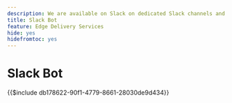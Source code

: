 ```yaml
---
description: We are available on Slack on dedicated Slack channels and both the Adobe team and the Slack bot are available to answer your questions.
title: Slack Bot
feature: Edge Delivery Services
hide: yes
hidefromtoc: yes
---
```

# Slack Bot

{{$include db178622-90f1-4779-8661-28030de9d434}}
